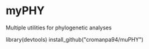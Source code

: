 # myPHY
Multiple utilities for phylogenetic analyses

library(devtools)
install_github("cromanpa94/muPHY")
